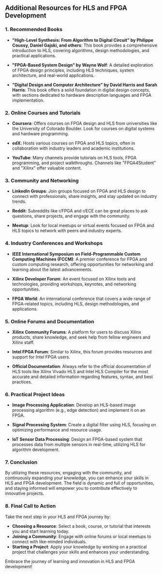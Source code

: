 ## Additional Resources for HLS and FPGA Development

### 1. Recommended Books

- **"High-Level Synthesis: From Algorithm to Digital Circuit" by Philippe Coussy, Daniel Gajski, and others**: This book provides a comprehensive introduction to HLS, covering algorithms, design methodologies, and practical applications.

- **"FPGA-Based System Design" by Wayne Wolf**: A detailed exploration of FPGA design principles, including HLS techniques, system architecture, and real-world applications.

- **"Digital Design and Computer Architecture" by David Harris and Sarah Harris**: This book offers a solid foundation in digital design concepts, with sections dedicated to hardware description languages and FPGA implementation.

### 2. Online Courses and Tutorials

- **Coursera**: Offers courses on FPGA design and HLS from universities like the University of Colorado Boulder. Look for courses on digital systems and hardware programming.

- **edX**: Hosts various courses on FPGA and HLS topics, often in collaboration with industry leaders and academic institutions.

- **YouTube**: Many channels provide tutorials on HLS tools, FPGA programming, and project walkthroughs. Channels like "FPGA4Student" and "Xilinx" offer valuable content.

### 3. Community and Networking

- **LinkedIn Groups**: Join groups focused on FPGA and HLS design to connect with professionals, share insights, and stay updated on industry trends.

- **Reddit**: Subreddits like r/FPGA and r/ECE can be great places to ask questions, share projects, and engage with the community.

- **Meetup**: Look for local meetups or virtual events focused on FPGA and HLS topics to network with peers and industry experts.

### 4. Industry Conferences and Workshops

- **IEEE International Symposium on Field-Programmable Custom Computing Machines (FCCM)**: A premier conference for FPGA and custom computing research, offering opportunities for networking and learning about the latest advancements.

- **Xilinx Developer Forum**: An event focused on Xilinx tools and technologies, providing workshops, keynotes, and networking opportunities.

- **FPGA World**: An international conference that covers a wide range of FPGA-related topics, including HLS, design methodologies, and applications.

### 5. Online Forums and Documentation

- **Xilinx Community Forums**: A platform for users to discuss Xilinx products, share knowledge, and seek help from fellow engineers and Xilinx staff.

- **Intel FPGA Forum**: Similar to Xilinx, this forum provides resources and support for Intel FPGA users.

- **Official Documentation**: Always refer to the official documentation of HLS tools like Xilinx Vivado HLS and Intel HLS Compiler for the most accurate and detailed information regarding features, syntax, and best practices.

### 6. Practical Project Ideas

- **Image Processing Application**: Develop an HLS-based image processing algorithm (e.g., edge detection) and implement it on an FPGA.

- **Signal Processing System**: Create a digital filter using HLS, focusing on optimizing performance and resource usage.

- **IoT Sensor Data Processing**: Design an FPGA-based system that processes data from multiple sensors in real-time, utilizing HLS for algorithm development.

### 7. Conclusion

By utilizing these resources, engaging with the community, and continuously expanding your knowledge, you can enhance your skills in HLS and FPGA development. The field is dynamic and full of opportunities, and staying informed will empower you to contribute effectively to innovative projects.

### 8. Final Call to Action

Take the next step in your HLS and FPGA journey by:

- **Choosing a Resource**: Select a book, course, or tutorial that interests you and start learning today.
- **Joining a Community**: Engage with online forums or local meetups to connect with like-minded individuals.
- **Starting a Project**: Apply your knowledge by working on a practical project that challenges your skills and enhances your understanding.

Embrace the journey of learning and innovation in HLS and FPGA development!

